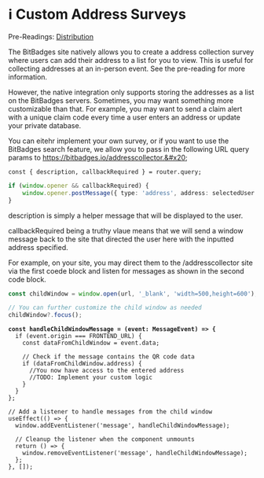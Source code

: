 # ℹ Custom Address Surveys

Pre-Readings: [Distribution](../overview/how-it-works/distribution.md)

The BitBadges site natively allows you to create a address collection survey where users can add their address to a list for you to view. This is useful for collecting addresses at an in-person event. See the pre-reading for more information.

However, the native integration only supports storing the addresses as a list on the BitBadges servers. Sometimes, you may want something more customizable than that. For example, you may want to send a claim alert with a unique claim code every time a user enters an address or update your private database.

You can eitehr implement your own survey, or if you want to use the BitBadges search feature, we allow you to pass in the following URL query params to https://bitbadges.io/addresscollector.&#x20;

```typoscript
const { description, callbackRequired } = router.query;
```

```typescript
if (window.opener && callbackRequired) {
    window.opener.postMessage({ type: 'address', address: selectedUser }, "*");
}
```

description is simply a helper message that will be displayed to the user.&#x20;

callbackRequired being a truthy vlaue means that we will send a window message back to the site that directed the user here with the inputted address specified.&#x20;

For example, on your site, you may direct them to the /addresscollector site via the first coede block and listen for messages as shown in the second code block.

```typescript
const childWindow = window.open(url, '_blank', 'width=500,height=600');

// You can further customize the child window as needed
childWindow?.focus();
```

<pre class="language-typescript"><code class="lang-typescript"><strong>const handleChildWindowMessage = (event: MessageEvent) => {
</strong>  if (event.origin === FRONTEND_URL) {
    const dataFromChildWindow = event.data;

    // Check if the message contains the QR code data
    if (dataFromChildWindow.address) {
      //You now have access to the entered address
      //TODO: Implement your custom logic
    }
  }
};

// Add a listener to handle messages from the child window
useEffect(() => {
  window.addEventListener('message', handleChildWindowMessage);

  // Cleanup the listener when the component unmounts
  return () => {
    window.removeEventListener('message', handleChildWindowMessage);
  };
}, []);
</code></pre>

